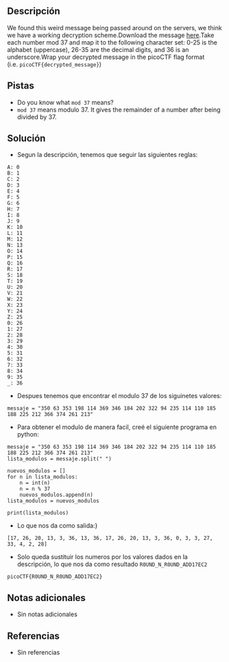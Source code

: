 ## Descripción
We found this weird message being passed around on the servers, we think we have a working decryption scheme.Download the message [here](https://artifacts.picoctf.net/c/129/message.txt).Take each number mod 37 and map it to the following character set: 0-25 is the alphabet (uppercase), 26-35 are the decimal digits, and 36 is an underscore.Wrap your decrypted message in the picoCTF flag format (i.e. `picoCTF{decrypted_message}`)

## Pistas
- Do you know what `mod 37` means?
- `mod 37` means modulo 37. It gives the remainder of a number after being divided by 37.

## Solución
- Segun la descripción, tenemos que seguir las siguientes reglas:

```
A: 0
B: 1
C: 2
D: 3
E: 4
F: 5
G: 6
H: 7
I: 8
J: 9
K: 10
L: 11
M: 12
N: 13
O: 14
P: 15
Q: 16
R: 17
S: 18
T: 19
U: 20
V: 21
W: 22
X: 23
Y: 24
Z: 25
0: 26
1: 27
2: 28
3: 29
4: 30
5: 31
6: 32
7: 33
8: 34
9: 35
_: 36
```

- Despues tenemos que encontrar el modulo 37 de los siguinetes valores:

```
messaje = "350 63 353 198 114 369 346 184 202 322 94 235 114 110 185 188 225 212 366 374 261 213"
```

- Para obtener el modulo de manera facil, creé el siguiente programa en python:

```python()
messaje = "350 63 353 198 114 369 346 184 202 322 94 235 114 110 185 188 225 212 366 374 261 213"
lista_modulos = messaje.split(" ")

nuevos_modulos = []
for n in lista_modulos:
    n = int(n)
    n = n % 37
    nuevos_modulos.append(n)
lista_modulos = nuevos_modulos

print(lista_modulos)
```

- Lo que nos da como salida:}

```
[17, 26, 20, 13, 3, 36, 13, 36, 17, 26, 20, 13, 3, 36, 0, 3, 3, 27, 33, 4, 2, 28]
```

- Solo queda sustituir los numeros por los valores dados en la descripción, lo que nos da como resultado `R0UND_N_R0UND_ADD17EC2`

```
picoCTF{R0UND_N_R0UND_ADD17EC2}
```

## Notas adicionales
- Sin notas adicionales

## Referencias
- Sin referencias